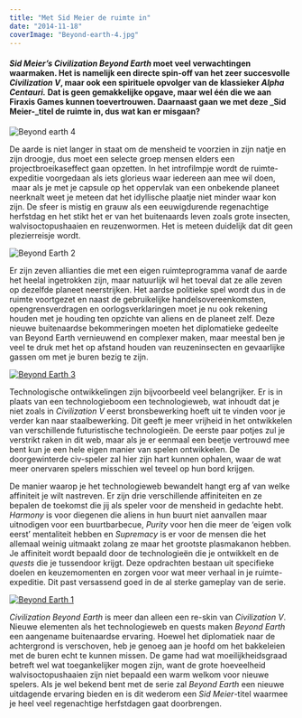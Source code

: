 ```yaml
---
title: "Met Sid Meier de ruimte in"
date: "2014-11-18"
coverImage: "Beyond-earth-4.jpg"
---
```


#### _Sid Meier’s Civilization Beyond Earth_ moet veel verwachtingen waarmaken. Het is namelijk een directe spin-off van het zeer succesvolle _Civilization V_, maar ook een spirituele opvolger van de klassieker _Alpha Centauri._ Dat is geen gemakkelijke opgave, maar wel één die we aan Firaxis Games kunnen toevertrouwen. Daarnaast gaan we met deze _Sid Meier-_titel de ruimte in, dus wat kan er misgaan?

![Beyond earth 4](images/Beyond-earth-4.jpg)

De aarde is niet langer in staat om de mensheid te voorzien in zijn natje en zijn droogje, dus moet een selecte groep mensen elders een projectbroeikaseffect gaan opzetten. In het introfilmpje wordt de ruimte-expeditie voorgedaan als iets glorieus waar iedereen aan mee wil doen,  maar als je met je capsule op het oppervlak van een onbekende planeet neerknalt weet je meteen dat het idyllische plaatje niet minder waar kon zijn. De sfeer is mistig en grauw als een eeuwigdurende regenachtige herfstdag en het stikt het er van het buitenaards leven zoals grote insecten, walvisoctopushaaien en reuzenwormen. Het is meteen duidelijk dat dit geen plezierreisje wordt.

![Beyond Earth 2](images/Beyond-Earth-2.jpg)

Er zijn zeven allianties die met een eigen ruimteprogramma vanaf de aarde het heelal ingetrokken zijn, maar natuurlijk wil het toeval dat ze alle zeven op dezelfde planeet neerstrijken. Het aardse politieke spel wordt dus in de ruimte voortgezet en naast de gebruikelijke handelsovereenkomsten, opengrensverdragen en oorlogsverklaringen moet je nu ook rekening houden met je houding ten opzichte van aliens en de planeet zelf. Deze nieuwe buitenaardse bekommeringen moeten het diplomatieke gedeelte van Beyond Earth vernieuwend en complexer maken, maar meestal ben je veel te druk met het op afstand houden van reuzeninsecten en gevaarlijke gassen om met je buren bezig te zijn.

[![Beyond Earth 3](images/Beyond-Earth-3.jpg)](http://www.legenddiaries.com/wp-content/uploads/2014/11/Beyond-Earth-3.jpg)

Technologische ontwikkelingen zijn bijvoorbeeld veel belangrijker. Er is in plaats van een technologieboom een technologieweb, wat inhoudt dat je niet zoals in _Civilization V_ eerst bronsbewerking hoeft uit te vinden voor je verder kan naar staalbewerking. Dit geeft je meer vrijheid in het ontwikkelen van verschillende futuristische technologieën. De eerste paar potjes zul je verstrikt raken in dit web, maar als je er eenmaal een beetje vertrouwd mee bent kun je een hele eigen manier van spelen ontwikkelen. De doorgewinterde civ-speler zal hier zijn hart kunnen ophalen, waar de wat meer onervaren spelers misschien wel teveel op hun bord krijgen.

De manier waarop je het technologieweb bewandelt hangt erg af van welke affiniteit je wilt nastreven. Er zijn drie verschillende affiniteiten en ze bepalen de toekomst die jij als speler voor de mensheid in gedachte hebt. _Harmony_ is voor diegenen die aliens in hun buurt niet aanvallen maar uitnodigen voor een buurtbarbecue, _Purity_ voor hen die meer de ‘eigen volk eerst’ mentaliteit hebben en _Supremacy_ is er voor de mensen die het allemaal weinig uitmaakt zolang ze maar het grootste plasmakanon hebben. Je affiniteit wordt bepaald door de technologieën die je ontwikkelt en de _quests_ die je tussendoor krijgt. Deze opdrachten bestaan uit specifieke doelen en keuzemomenten en zorgen voor wat meer verhaal in je ruimte-expeditie. Dit past versassend goed in de al sterke gameplay van de serie.

[![Beyond Earth 1](images/Beyond-Earth-1.jpg)](http://www.legenddiaries.com/wp-content/uploads/2014/11/Beyond-Earth-1.jpg)

_Civilization Beyond Earth_ is meer dan alleen een re-skin van _Civilization V_. Nieuwe elementen als het technologieweb en quests maken _Beyond Earth_ een aangename buitenaardse ervaring. Hoewel het diplomatiek naar de achtergrond is verschoven, heb je genoeg aan je hoofd om het bakkeleien met de buren echt te kunnen missen. De game had wat moeilijkheidsgraad betreft wel wat toegankelijker mogen zijn, want de grote hoeveelheid walvisoctopushaaien zijn niet bepaald een warm welkom voor nieuwe spelers. Als je wel bekend bent met de serie zal _Beyond Earth_ een nieuwe uitdagende ervaring bieden en is dit wederom een _Sid Meier_\-titel waarmee je heel veel regenachtige herfstdagen gaat doorbrengen.
